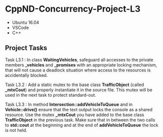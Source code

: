 # CppND-Concurrency-Project-L3

* Ubuntu 16.04
* VSCode
* C++

## Project Tasks
Task L3.1 : In class **WaitingVehicles**, safeguard all accesses to the private members **_vehicles** and **_promises** with an appropriate locking mechanism, that will not cause a deadlock situation where access to the resources is accidentally blocked.

Task L3.2 : Add a static mutex to the base class **TrafficObject** (called **_mtxCout**) and properly instantiate it in the source file. This mutex will be used in the next task to protect standard-out.

Task L3.3 : In method **Intersection::addVehicleToQueue** and in **Vehicle::drive()** ensure that the text output locks the console as a shared resource. Use the mutex **_mtxCout** you have added to the base class **TrafficObject** in the previous task. Make sure that in between the two calls to **std::cout** at the beginning and at the end of **addVehicleToQueue** the lock is not held.


